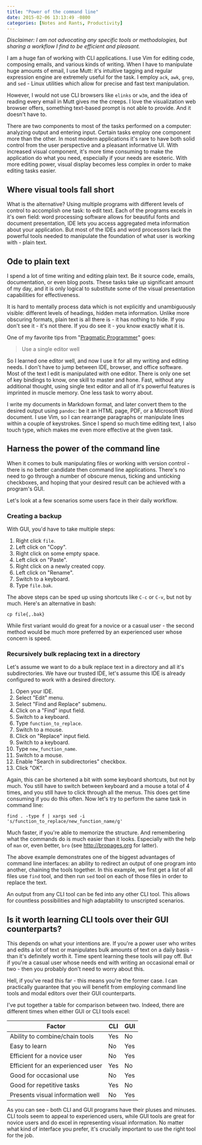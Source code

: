 ```yaml
---
title: "Power of the command line"
date: 2015-02-06 13:13:49 -0800
categories: [Notes and Rants, Productivity]
---
```


*Disclaimer: I am not advocating any specific tools or methodologies, but
sharing a workflow I find to be efficient and pleasant.*

I am a huge fan of working with CLI applications. I use Vim for editing code,
composing emails, and various kinds of writing. When I have to manipulate huge
amounts of email, I use Mutt: it's intuitive tagging and regular expression
engine are extremely useful for the task. I employ `ack`, `awk`, `grep`, and
`sed` - Linux utilities which allow for precise and fast text manipulation.

However, I would not use CLI browsers like `elinks` or `w3m`, and the idea of
reading every email in Mutt gives me the creeps. I love the visualization web
browser offers, something text-based prompt is not able to provide. And it
doesn't have to.

There are two components to most of the tasks performed on a computer: analyzing
output and entering input. Certain tasks employ one component more than the
other. In most modern applications it's rare to have both solid control from
the user perspective and a pleasant informative UI. With increased visual
component, it's more time consuming to make the application do what you need,
especially if your needs are esoteric. With more editing power, visual display
becomes less complex in order to make editing tasks easier.

## Where visual tools fall short

What is the alternative? Using multiple programs with different levels of
control to accomplish one task: to edit text. Each of the programs excels in
it's own field: word processing software allows for beautiful fonts and document
presentation, IDE lets you access aggregated meta information about your
application. But most of the IDEs and word processors lack the powerful tools
needed to manipulate the foundation of what user is working with - plain text.

## Ode to plain text

I spend a lot of time writing and editing plain text. Be it source code, emails,
documentation, or even blog posts. These tasks take up significant amount of my
day, and it is only logical to substitute some of the visual presentation
capabilities for effectiveness.

It is hard to mentally process data which is not explicitly and unambiguously
visible: different levels of headings, hidden meta information. Unlike more
obscuring formats, plain text is all there is - it has nothing to hide. If you
don't see it - it's not there. If you do see it - you know exactly what it is.

One of my favorite tips from "[Pragmatic Programmer][1]" goes:

> Use a single editor well

So I learned one editor well, and now I use it for all my writing and editing
needs. I don't have to jump between IDE, browser, and office software. Most of
the text I edit is manipulated with one editor. There is only one set of key
bindings to know, one skill to master and hone. Fast, without any additional
thought, using single text editor and all of it's powerful features is imprinted
in muscle memory. One less task to worry about.

I write my documents in Markdown format, and later convert them to the desired
output using `pandoc`: be it an HTML page, PDF, or a Microsoft Word document. I
use Vim, so I can rearrange paragraphs or manipulate lines within a couple of
keystrokes. Since I spend so much time editing text, I also touch type, which
makes me even more effective at the given task.

## Harness the power of the command line

When it comes to bulk manipulating files or working with version control -
there is no better candidate then command line applications. There's no need to
go through a number of obscure menus, ticking and unticking checkboxes, and
hoping that your desired result can be achieved with a program's GUI.

Let's look at a few scenarios some users face in their daily workflow.

### Creating a backup

With GUI, you'd have to take multiple steps:

1. Right click `file`.
2. Left click on "Copy".
3. Right click on some empty space.
4. Left click on "Paste".
5. Right click on a newly created copy.
6. Left click on "Rename".
7. Switch to a keyboard.
8. Type `file.bak`.

The above steps can be sped up using shortcuts like `C-c` or `C-v`, but not by
much. Here's an alternative in bash:

    cp file{,.bak}

While first variant would do great for a novice or a casual user - the second
method would be much more preferred by an experienced user whose concern is
speed.

### Recursively bulk replacing text in a directory

Let's assume we want to do a bulk replace text in a directory and all it's
subdirectories. We have our trusted IDE, let's assume this IDE is already
configured to work with a desired directory.

1. Open your IDE.
2. Select "Edit" menu.
3. Select "Find and Replace" submenu.
4. Click on a "Find" input field.
5. Switch to a keyboard.
6. Type `function_to_replace`.
7. Switch to a mouse.
8. Click on "Replace" input field.
9. Switch to a keyboard.
10. Type `new_function_name`.
11. Switch to a mouse.
12. Enable "Search in subdirectories" checkbox.
13. Click "OK".

Again, this can be shortened a bit with some keyboard shortcuts, but not by
much. You still have to switch between keyboard and a mouse a total of 4 times,
and you still have to click through all the menus. This does get time consuming
if you do this often. Now let's try to perform the same task in command line:

	find . -type f | xargs sed -i 's/function_to_replace/new_function_name/g'

Much faster, if you're able to memorize the structure. And remembering what the
commands do is much easier than it looks. Especially with the help of `man` or,
even better, `bro` (see <http://bropages.org> for latter).

The above example demonstrates one of the biggest advantages of command line
interfaces: an ability to redirect an output of one program into another,
chaining the tools together. In this example, we first get a list of all files
use `find` tool, and then run `sed` tool on each of those files in order to
replace the text.

An output from any CLI tool can be fed into any other CLI tool. This allows for
countless possibilities and high adaptability to unscripted scenarios.

## Is it worth learning CLI tools over their GUI counterparts?

This depends on what your intentions are. If you're a power user who writes and
edits a lot of text or manipulates bulk amounts of text on a daily basis - than
it's definitely worth it. Time spent learning these tools will pay off. But if
you're a casual user whose needs end with writing an occasional email or two -
then you probably don't need to worry about this.

Hell, if you've read this far - this means you're the former case. I can
practically guarantee that you will benefit from employing command line tools
and modal editors over their GUI counterparts.

I've put together a table for comparison between two. Indeed, there are
different times when either GUI or CLI tools excel:

| Factor                            | CLI | GUI |
|-----------------------------------|-----|-----|
| Ability to combine/chain tools    | Yes | No  |
| Easy to learn                     | No  | Yes |
| Efficient for a novice user       | No  | Yes |
| Efficient for an experienced user | Yes | No  |
| Good for occasional use           | No  | Yes |
| Good for repetitive tasks         | Yes | No  |
| Presents visual information well  | No  | Yes |

As you can see - both CLI and GUI programs have their pluses and minuses. CLI
tools seem to appeal to experienced users, while GUI tools are great for novice
users and do excel in representing visual information. No matter what kind of
interface you prefer, it's crucially important to use the right tool for the job.

[1]: http://amzn.to/1yRe6Th
